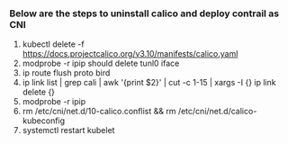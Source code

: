 ### Below are the steps to uninstall calico and deploy contrail as CNI

1. kubectl delete -f https://docs.projectcalico.org/v3.10/manifests/calico.yaml
2. modprobe -r ipip should delete tunl0 iface
3. ip route flush proto bird
4. ip link list | grep cali | awk '{print $2}' | cut -c 1-15 | xargs -I {} ip link delete {}
5. modprobe -r ipip
6. rm /etc/cni/net.d/10-calico.conflist && rm /etc/cni/net.d/calico-kubeconfig
7. systemctl restart kubelet

